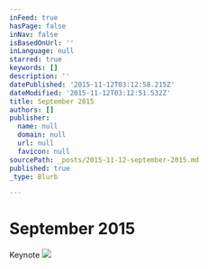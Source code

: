 ```yaml
---
inFeed: true
hasPage: false
inNav: false
isBasedOnUrl: ''
inLanguage: null
starred: true
keywords: []
description: ''
datePublished: '2015-11-12T03:12:58.215Z'
dateModified: '2015-11-12T03:12:51.532Z'
title: September 2015
authors: []
publisher:
  name: null
  domain: null
  url: null
  favicon: null
sourcePath: _posts/2015-11-12-september-2015.md
published: true
_type: Blurb

---
```

# September 2015

Keynote
![](https://the-grid-user-content.s3-us-west-2.amazonaws.com/41f119bf-2732-43bc-9aa5-fbb847b9d357.jpg)